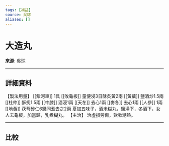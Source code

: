 ```yaml
---
tags: [補益]
source: 吳球
aliases: []
---
```


# 大造丸

**來源**: 吳球  

---

## 詳細資料
【製法用量】 [[紫河車]] 1具 [[敗龜板]] 童便浸3日酥炙黃2兩 [[黃蘗]] 鹽酒炒1.5兩 [[杜仲]] 酥炙1.5兩 [[牛膝]] 酒浸1兩 [[天冬]] 去心1兩 [[麥冬]] 去心1兩 [[人參]] 1兩 [[地黃]] 茯苓砂仁6錢同煮去之2兩
夏加五味子，酒米糊丸，鹽湯下，冬酒下，女人去龜板，加當歸，乳煮糊丸。
【主治】
治虛損勞傷，欬嗽潮熱。

---

## 比較
